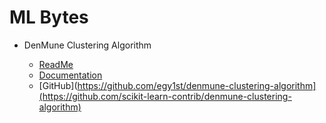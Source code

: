 # ML Bytes

- DenMune Clustering Algorithm

    - [ReadMe](denmune/index.md)
    - [Documentation](https://docs.egy1st.org)
    - [GitHub](https://github.com/egy1st/denmune-clustering-algorithm](https://github.com/scikit-learn-contrib/denmune-clustering-algorithm)





